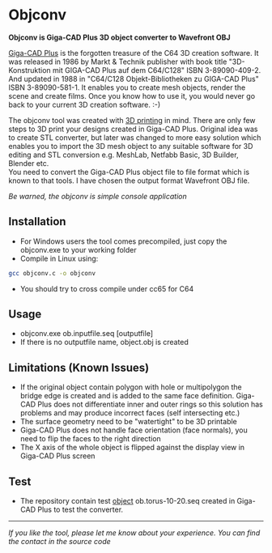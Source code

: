Objconv
=======

**Objconv is Giga-CAD Plus 3D object converter to Wavefront OBJ**

[Giga-CAD Plus](https://github.com/mrjoso/giga-cad-obj/blob/master/photos/gigac_version.png) is the forgotten treasure of the C64 3D creation software.
It was released in 1986 by Markt & Technik publisher with book title "3D-Konstruktion mit GIGA-CAD Plus auf dem C64/C128" ISBN 3-89090-409-2.
And updated in 1988 in "C64/C128 Objekt-Bibliotheken zu GIGA-CAD Plus" ISBN 3-89090-581-1.
It enables you to create mesh objects, render the scene and create films.
Once you know how to use it, you would never go back to your current 3D creation software. :-)       

The objconv tool was created with [3D printing](https://github.com/mrjoso/giga-cad-obj/blob/master/photos/canon-obj.jpg) in mind. There are only few steps to 3D print your designs created in Giga-CAD Plus.
Original idea was to create STL converter, but later was changed to more easy solution which enables you to import the 3D mesh object 
to any suitable software for 3D editing and STL conversion e.g. MeshLab, Netfabb Basic, 3D Builder, Blender etc.   
You need to convert the Giga-CAD Plus object file to file format which is known to that tools.
I have chosen the output format Wavefront OBJ file.

*Be warned, the objconv is simple console application*

## Installation

 * For Windows users the tool comes precompiled, just copy the objconv.exe to your working folder 
 * Compile in Linux using:
```bash
gcc objconv.c -o objconv
```
 * You should try to cross compile under cc65 for C64 

## Usage

 * objconv.exe ob.inputfile.seq [outputfile]
 * If there is no outputfile name, object.obj is created

## Limitations (Known Issues)

 * If the original object contain polygon with hole or multipolygon the bridge edge is created and is added to the same face definition.
Giga-CAD Plus does not differentiate inner and outer rings so this solution has problems and may produce incorrect faces (self intersecting etc.)
 * The surface geometry need to be "watertight" to be 3D printable
 * Giga-CAD Plus does not handle face orientation (face normals), you need to flip the faces to the right direction
 * The X axis of the whole object is flipped against the display view in Giga-CAD Plus screen 

## Test

 * The repository contain test [object](https://github.com/mrjoso/giga-cad-obj/blob/master/photos/torus-10-20sm.png) ob.torus-10-20.seq
created in Giga-CAD Plus to test the converter.
---

*If you like the tool, please let me know about your experience. You can find the contact in the source code*
